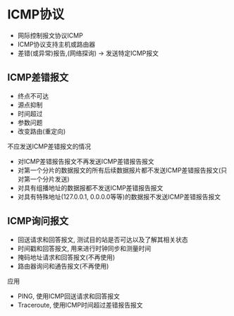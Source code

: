 # ICMP协议

- 网际控制报文协议ICMP
- ICMP协议支持主机或路由器
- 差错(或异常)报告,(网络探询) -> 发送特定ICMP报文

## ICMP差错报文

- 终点不可达
- 源点抑制
- 时间超过
- 参数问题
- 改变路由(重定向)

不应发送ICMP差错报文的情况

- 对ICMP差错报告报文不再发送ICMP差错报告报文
- 对第一个分片的数据报文的所有后续数据报片都不发送ICMP差错报告报文(只对第一个分片发送)
- 对具有组播地址的数据报都不发送ICMP差错报告报文
- 对具有特殊地址(127.0.0.1, 0.0.0.0等等)的数据报不发送ICMP差错报告报文

## ICMP询问报文

- 回送请求和回答报文, 测试目的站是否可达以及了解其相关状态
- 时间戳和回答报文, 用来进行时钟同步和测量时间
- 掩码地址请求和回答报文(不再使用)
- 路由器询问和通告报文(不再使用)

应用

- PING, 使用ICMP回送请求和回答报文
- Traceroute, 使用ICMP时间超过差错报告报文
